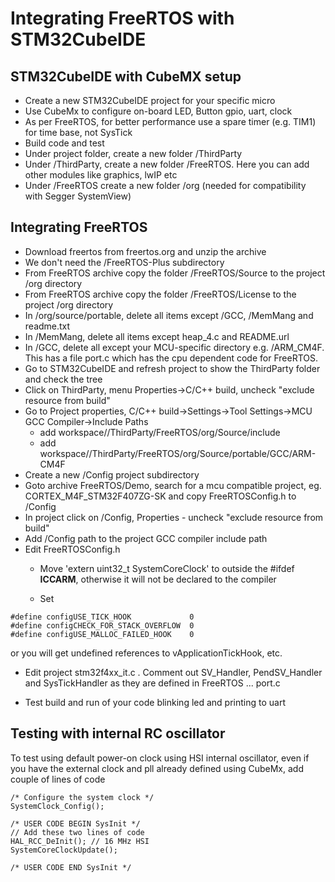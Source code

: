 # Integrating FreeRTOS with STM32CubeIDE

## STM32CubeIDE with CubeMX setup 

* Create a new STM32CubeIDE project for your specific micro 
* Use CubeMx to configure on-board LED, Button gpio, uart, clock 
* As per FreeRTOS, for better performance use a spare timer (e.g. TIM1) for time base, not SysTick
* Build code and test
* Under project folder, create a new folder /ThirdParty
* Under /ThirdParty, create a new folder /FreeRTOS. Here you can add other modules like graphics, lwIP etc
* Under /FreeRTOS create a new folder /org (needed for compatibility with Segger SystemView)

## Integrating FreeRTOS 

* Download freertos from freertos.org and unzip the archive
* We don't need the /FreeRTOS-Plus subdirectory
* From FreeRTOS archive copy the folder /FreeRTOS/Source to the project /org directory
* From FreeRTOS archive copy the folder /FreeRTOS/License to the project /org directory
* In /org/source/portable, delete all items except /GCC, /MemMang and readme.txt
* In /MemMang, delete all items except heap_4.c and README.url
* In /GCC, delete all except your MCU-specific directory e.g. /ARM_CM4F.  
This has a file port.c which has the cpu dependent code for FreeRTOS.
* Go to STM32CubeIDE and refresh project to show the ThirdParty folder and check the tree
* Click on ThirdParty, menu Properties->C/C++ build, uncheck "exclude resource from build"
* Go to Project properties, C/C++ build->Settings->Tool Settings->MCU GCC Compiler->Include Paths
   * add workspace/<your project>/ThirdParty/FreeRTOS/org/Source/include
   * add workspace/<your project>/ThirdParty/FreeRTOS/org/Source/portable/GCC/ARM-CM4F
* Create a new /Config project subdirectory    
* Goto archive FreeRTOS/Demo, search for a mcu compatible project, eg.
CORTEX_M4F_STM32F407ZG-SK and copy FreeRTOSConfig.h to /Config
* In project click on /Config, Properties - uncheck "exclude resource from build" 
* Add /Config path to the project GCC compiler include path
* Edit FreeRTOSConfig.h 
    * Move  'extern  uint32_t SystemCoreClock' to outside
the #ifdef __ICCARM__, otherwise it will not be declared to the compiler

    * Set
``` 
#define configUSE_TICK_HOOK             0
#define configCHECK_FOR_STACK_OVERFLOW	0
#define configUSE_MALLOC_FAILED_HOOK	0
```
or you will  get undefined references to vApplicationTickHook, etc.

* Edit project stm32f4xx_it.c . Comment out SV_Handler, PendSV_Handler and SysTickHandler as they
are defined in FreeRTOS ... port.c

* Test build and run of your code blinking led and printing to uart

## Testing with internal RC oscillator

To test using default power-on  clock using HSI internal oscillator, even if you
have the external clock and pll already defined using CubeMx, add couple of lines of code
```
/* Configure the system clock */
SystemClock_Config();

/* USER CODE BEGIN SysInit */ 
// Add these two lines of code
HAL_RCC_DeInit(); // 16 MHz HSI
SystemCoreClockUpdate();

/* USER CODE END SysInit */
```




